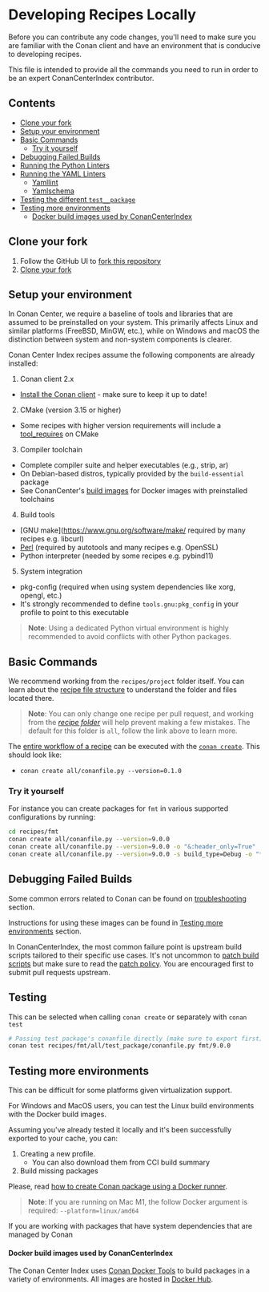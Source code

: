 # Developing Recipes Locally

Before you can contribute any code changes, you'll need to make sure you are familiar with the Conan client and have an environment that is conducive to developing recipes.

This file is intended to provide all the commands you need to run in order to be an expert ConanCenterIndex contributor.

<!-- toc -->
## Contents

  * [Clone your fork](#clone-your-fork)
  * [Setup your environment](#setup-your-environment)
  * [Basic Commands](#basic-commands)
    * [Try it yourself](#try-it-yourself)
  * [Debugging Failed Builds](#debugging-failed-builds)
  * [Running the Python Linters](#running-the-python-linters)
  * [Running the YAML Linters](#running-the-yaml-linters)
    * [Yamllint](#yamllint)
    * [Yamlschema](#yamlschema)
  * [Testing the different `test__package`](#testing-the-different-test__package)
  * [Testing more environments](#testing-more-environments)
      * [Docker build images used by ConanCenterIndex](#docker-build-images-used-by-conancenterindex)<!-- endToc -->

## Clone your fork

1. Follow the GitHub UI to [fork this repository](https://github.com/conan-io/conan-center-index/fork)
2. [Clone your fork](https://docs.github.com/en/repositories/creating-and-managing-repositories/cloning-a-repository)

## Setup your environment

In Conan Center, we require a baseline of tools and libraries that are assumed to be preinstalled on your system. This primarily affects Linux and similar platforms (FreeBSD, MinGW, etc.), while on Windows and macOS the distinction between system and non-system components is clearer.

Conan Center Index recipes assume the following components are already installed:

1. Conan client 2.x
  * [Install the Conan client](https://docs.conan.io/2/installation.html) - make sure to keep it up to date!

2. CMake (version 3.15 or higher)
  * Some recipes with higher version requirements will include a [tool_requires](https://docs.conan.io/2/reference/conanfile/methods/build_requirements.html#tool-requires) on CMake

3. Compiler toolchain
  * Complete compiler suite and helper executables (e.g., strip, ar)
  * On Debian-based distros, typically provided by the `build-essential` package
  * See ConanCenter's [build images](#testing-more-environments) for Docker images with preinstalled toolchains

4. Build tools
  * [GNU make](https://www.gnu.org/software/make/ required by many recipes e.g. libcurl)
  * [Perl](https://www.perl.org) (required by autotools and many recipes e.g. OpenSSL)
  * Python interpreter (needed by some recipes e.g. pybind11)

5. System integration
  * pkg-config (required when using system dependencies like xorg, opengl, etc.)
  * It's strongly recommended to define `tools.gnu:pkg_config` in your profile to point to this executable

> **Note**: Using a dedicated Python virtual environment is highly recommended to avoid conflicts with other Python packages.

## Basic Commands

We recommend working from the `recipes/project` folder itself. You can learn about the [recipe file structure](adding_packages/README.md#recipe-files-structure) to understand the folder and files located there.

> **Note**: You can only change one recipe per pull request, and working from the [_recipe folder_](adding_packages/README.md#the-recipe-folder-conanfilepy) will help prevent making a few mistakes. The default for this folder is `all`, follow the link above to learn more.

The [entire workflow of a recipe](https://docs.conan.io/2/tutorial/creating_packages.html) can be executed with the [`conan create`](https://docs.conan.io/2/reference/commands/create.html). This should look like:

* `conan create all/conanfile.py --version=0.1.0`

### Try it yourself

For instance you can create packages for `fmt` in various supported configurations by running:

```sh
cd recipes/fmt
conan create all/conanfile.py --version=9.0.0
conan create all/conanfile.py --version=9.0.0 -o "&:header_only=True"
conan create all/conanfile.py --version=9.0.0 -s build_type=Debug -o "*/*:shared=True"
```

## Debugging Failed Builds

Some common errors related to Conan can be found on [troubleshooting](https://docs.conan.io/2/knowledge/faq.html#troubleshooting) section.

Instructions for using these images can be found in [Testing more environments](#testing-more-environments) section.

In ConanCenterIndex, the most common failure point is upstream build scripts tailored to their specific use cases.
It's not uncommon to [patch build scripts](adding_packages/sources_and_patches.md#rules) but make sure to read the
[patch policy](adding_packages/sources_and_patches.md#policy-about-patching). You are encouraged first to submit pull requests upstream.


## Testing

This can be selected when calling `conan create` or separately with `conan test`

```sh
# Passing test package's conanfile directly (make sure to export first)
conan test recipes/fmt/all/test_package/conanfile.py fmt/9.0.0
```

## Testing more environments

This can be difficult for some platforms given virtualization support.

For Windows and MacOS users, you can test the Linux build environments with the Docker build images.

Assuming you've already tested it locally and it's been successfully exported to your cache, you can:

1. Creating a new profile.
   * You can also download them from CCI build summary
2. Build missing packages

Please, read [how to create Conan package using a Docker runner](https://docs.conan.io/2/examples/runners/docker/basic.html).

> **Note**: If you are running on Mac M1, the follow Docker argument is required: `--platform=linux/amd64`

If you are working with packages that have system dependencies that are managed by Conan

#### Docker build images used by ConanCenterIndex

The Conan Center Index uses [Conan Docker Tools](https://github.com/conan-io/conan-docker-tools/) to build packages in a variety of environments. All images are hosted in [Docker Hub](https://hub.docker.com/u/conanio).